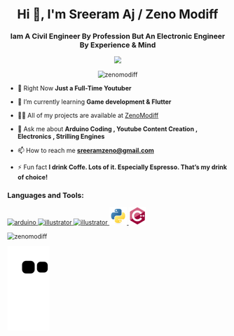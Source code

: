 <h1 align="center">Hi 👋, I'm Sreeram Aj / Zeno Modiff</h1>
<h3 align="center">Iam A Civil Engineer By Profession But An Electronic Engineer By Experience & Mind</h3>

<p align="center"> <img src="https://miro.medium.com/max/680/1*IRGHmiGsa16stedQvIaZfw.gif" /> </p>

<p align="center"> <img src="https://komarev.com/ghpvc/?username=zenomodiff&label=Profile%20views&color=0e75b6&style=flat" alt="zenomodiff" /> </p>

- 🔭 Right Now **Just a Full-Time Youtuber**

- 🌱 I’m currently learning **Game development & Flutter**

- 👨‍💻 All of my projects are available at [ZenoModiff](https://www.youtube.com/ZenoModiff)

- 💬 Ask me about **Arduino Coding , Youtube Content Creation , Electronics , Strilling Engines**

- 📫 How to reach me **sreeramzeno@gmail.com**

- ⚡ Fun fact **I drink Coffe. Lots of it. Especially Espresso. That’s my drink of choice!**

<h3 align="left">Languages and Tools:</h3>
<p align="left"> <a href="https://www.arduino.cc/" target="_blank"> <img src="https://cdn.worldvectorlogo.com/logos/arduino-1.svg" alt="arduino" width="40" height="40"/> </a> <a href="https://www.adobe.com/in/products/premiere.html" target="_blank"> <img src="https://logodownload.org/wp-content/uploads/2019/10/adobe-premiere-pro-logo-3.png" alt="illustrator" width="40" height="40"/> </a> <a href="https://easyeda.com/" target="_blank"> <img src="https://images.g2crowd.com/uploads/product/image/large_detail/large_detail_068775cb495a74abb09de055d82e9360/easyeda.png" alt="illustrator" width="40" height="40"/> </a>
<a href="https://www.python.org" target="_blank"> <img src="https://raw.githubusercontent.com/devicons/devicon/master/icons/python/python-original.svg" alt="python" width="40" height="40"/>
<a href="https://www.w3schools.com/cpp/" target="_blank"> <img src="https://raw.githubusercontent.com/devicons/devicon/master/icons/cplusplus/cplusplus-original.svg" alt="cplusplus" width="40" height="40"/> </a></p>
  
<p><img align="center" src="https://github-readme-streak-stats.herokuapp.com/?user=zenomodiff&" alt="zenomodiff" /></p>

<a href="#"><img src="https://github.com/LCDS97/LCDS97/blob/output/github-contribution-grid-snake.svg" />
  </a>
